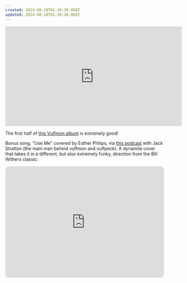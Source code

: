 ```yaml
---
created: 2024-08-18T01:30:38.088Z
updated: 2024-08-18T01:30:38.088Z
---
```

<iframe width="560" height="315" src="https://www.youtube.com/embed/DEsKgbYs9Mc?si=eeluvxc9WzZM0ebQ" title="YouTube video player" frameborder="0" allow="accelerometer; autoplay; clipboard-write; encrypted-media; gyroscope; picture-in-picture; web-share" referrerpolicy="strict-origin-when-cross-origin" allowfullscreen></iframe>

The first half of [this Vulfmon album](https://open.spotify.com/album/4voc4nmHBjqM4Dm5rjMDUs?si=So7hkKC1Tie2VZWSOXmocg) is extremely good!

Bonus song, "Use Me" covered by Esther Philips, via [this podcast](https://www.youtube.com/watch?v=w-xu0x5-B9g&pp=ygUWamFjayBzdHJhdHRvbiBkZWFkIHdheA%3D%3D) with Jack Stratton (the main man behind vulfmon and vulfpeck). A dynamite cover that takes it in a different, but also extremely funky, direction from the Bill Withers classic:

<iframe style="border-radius:12px" src="https://open.spotify.com/embed/track/5eFfHWOxG08HgkpVoSEPBf?utm_source=generator" width="100%" height="352" frameBorder="0" allowfullscreen="" allow="autoplay; clipboard-write; encrypted-media; fullscreen; picture-in-picture" loading="lazy"></iframe>